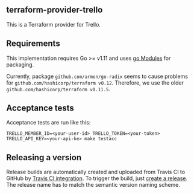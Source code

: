 ## terraform-provider-trello

This is a Terraform provider for Trello.

## Requirements

This implementation requires Go >= v1.11 and uses [go Modules](https://github.com/golang/go/wiki/Modules) for packaging.

Currently, package `github.com/armon/go-radix` seems to cause problems for `github.com/hashicorp/terraform v0.12`. Therefore, we use the older `github.com/hashicorp/terraform v0.11.5`.

## Acceptance tests

Acceptance tests are run like this:

```
TRELLO_MEMBER_ID=<your-user-id> TRELLO_TOKEN=<your-token> TRELLO_API_KEY=<your-api-ke> make testacc
```

## Releasing a version

Release builds are automatically created and uploaded from Travis CI to GitHub by [Travis CI integration](https://github.com/jtsaito/terraform-provider-trello/blob/master/.travis.yml). To trigger the build, just [create a release](https://github.com/jtsaito/terraform-provider-trello/releases/new). The release name has to match the semantic version naming scheme.
